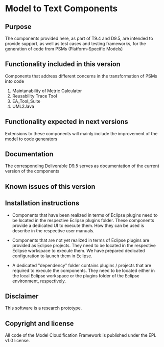 Model to Text Components
==============================

Purpose
-------

The components provided here, as part of T9.4 and D9.5, are intended to provide support, as well as test cases and testing frameworks, for the generation of code from PSMs (Platform-Specific Models)

Functionality included in this version
--------------------------------------

Components that address different concerns in the transformation of PSMs into code

1) Maintanability of Metric Calculator
2) Reusability Trace Tool
3) EA_Tool_Suite
4) UML2Java

Functionality expected in next versions
---------------------------------------

Extensions to these components will mainly include the improvement of the model to code generators

Documentation
-------------

The corresponding Deliverable D9.5 serves as documentation of the current version of the components

Known issues of this version
----------------------------

Installation instructions
-------------------------   

- Components that have been realized in terms of Eclipse plugins need to be located in the respective Eclipse plugins folder.
  These components provide a dedicated UI to execute them. How they can be used is describe in the respective user manuals.

- Components that are not yet realized in terms of Eclipse plugins are provided as Eclipse projects. They need to be located in the respective Eclipse workspace to execute them. We have prepared dedicated configuration to launch them in Eclipse. 
  
- A dedicated "dependency" folder contains plugins / projects that are required to execute the components. They need to be   located either in the local Eclipse workspace or the plugins folder of the Eclipse environment, respectively.
  
Disclaimer
----------

This software is a research prototype.

Copyright and license
---------------------

All code of the Model Cloudification Framework is published under the EPL v1.0 license.
